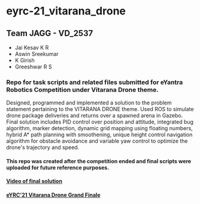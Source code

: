 # eyrc-21_vitarana_drone

## Team JAGG - VD_2537
- Jai Kesav K R
- Aswin Sreekumar
- K Girish
- Greeshwar R S

### Repo for task scripts and related files submitted for eYantra Robotics Competition under Vitarana Drone theme.
Designed, programmed and implemented a solution to the problem statement pertaining to the VITARANA DRONE theme. Used ROS to simulate drone package deliveries and returns over a spawned arena in Gazebo. Final solution includes PID control over position and attitude, integrated bug algorithm, marker detection, dynamic grid mapping using floating numbers, hybrid A* path planning with smoothening, unique height control navigation algorithm for obstacle avoidance and variable yaw control to optimize the drone's trajectory and speed.

#### This repo was created after the competition ended and final scripts were uploaded for future reference purposes. 

#### [Video of final solution](https://drive.google.com/file/d/17BZ4uRYxbAauL9SedLcMHeekc-cQiBb2/view?usp=sharing)

#### [eYRC'21 Vitarana Drone Grand Finale](https://youtu.be/y6G7KIQ06BY?t=3271)
